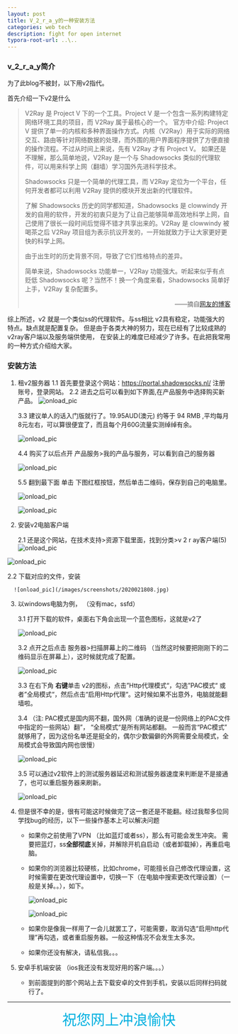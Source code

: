 ```yaml
---
layout: post
title: V_2_r_a_y的一种安装方法
categories: web tech
description: fight for open internet
typora-root-url: ..\..
---
```




### v_2_r_a_y简介

为了此blog不被封，以下用v2指代。 

首先介绍一下v2是什么

>V2Ray 是 Project V 下的一个工具。Project V 是一个包含一系列构建特定网络环境工具的项目，而 V2Ray 属于最核心的一个。 官方中介绍: Project V 提供了单一的内核和多种界面操作方式。内核（V2Ray）用于实际的网络交互、路由等针对网络数据的处理，而外围的用户界面程序提供了方便直接的操作流程。不过从时间上来说，先有 V2Ray 才有 Project V。 如果还是不理解，那么简单地说，V2Ray 是一个与 Shadowsocks 类似的代理软件，可以用来科学上网（翻墙）学习国外先进科学技术。
>
>Shadowsocks 只是一个简单的代理工具，而 V2Ray 定位为一个平台，任何开发者都可以利用 V2Ray 提供的模块开发出新的代理软件。
>
>了解 Shadowsocks 历史的同学都知道，Shadowsocks 是 clowwindy 开发的自用的软件，开发的初衷只是为了让自己能够简单高效地科学上网，自己使用了很长一段时间后觉得不错才共享出来的。V2Ray 是 clowwindy 被喝茶之后 V2Ray 项目组为表示抗议开发的，一开始就致力于让大家更好更快的科学上网。
>
>由于出生时的历史背景不同，导致了它们性格特点的差异。
>
>简单来说，Shadowsocks 功能单一，V2Ray 功能强大。听起来似乎有点贬低 Shadowsocks 呢？当然不！换一个角度来看，Shadowsocks 简单好上手，V2Ray 复杂配置多。
>
><ul align="right">
>——摘自<a href="https://toutyrater.github.io/">网友的博客</a>
></ul>



综上所述，v2 就是一个类似ss的代理软件。与ss相比 v2具有稳定，功能强大的特点。缺点就是配置复杂。 但是由于各类大神的努力，现在已经有了比较成熟的v2ray客户端以及服务端供使用， 在安装上的难度已经减少了许多。在此把我常用的一种方式介绍给大家。



### 安装方法

1. 租v2服务器
   1.1  首先要登录这个网站：https://portal.shadowsocks.nl/ 注册账号，登录网站。
   2.2  进去之后可以看到如下界面,在产品服务中选择购买新产品。
   ![onload_pic](/images/screenshots/2020021801.png)
   
   3.3  建议单人的话入门版就行了。19.95AUD(澳元) 约等于  94 RMB ,平均每月8元左右，可以算很便宜了，而且每个月60G流量实测绰绰有余。

   ![onload_pic](/images/screenshots/2020021802.png)

   4.4  购买了以后点开  产品服务>我的产品与服务，可以看到自己的服务器

   ![onload_pic](/images/screenshots/2020021803.png)

   5.5  翻到最下面 单击 下图红框按钮，然后单击二维码，保存到自己的电脑里。

   ![onload_pic](/images/screenshots/2020021804.png)

   ![onload_pic](/images/screenshots/2020021805.png)

2. 安装v2电脑客户端
    
    
   
    2.1     还是这个网站，在技术支持>资源下载里面，找到分类>v 2 r ay客户端(5)
     ![onload_pic](/images/screenshots/2020021806.png)
    
  ![onload_pic](/images/screenshots/2020021807.png)
    
2.2 下载对应的文件，安装
    
      ![onload_pic](/images/screenshots/2020021808.jpg)
    
3. 以windows电脑为例， （没有mac，ssfd）

   3.1     打开下载的软件，桌面右下角会出现一个蓝色图标，这就是v2了

   ![onload_pic](/images/screenshots/2020021809.jpg)

   3.2      点开之后点击 服务器>扫描屏幕上的二维码 （当然这时候要把刚刚下的二维码显示在屏幕上），这时候就完成了配置。

   ![onload_pic](/images/screenshots/2020021810.png)

   3.3      在右下角 **右键**单击  v2的图标，点击”Http代理模式“，勾选”PAC模式“ 或者”全局模式“，然后点击“启用Http代理“。这时候如果不出意外，电脑就能翻墙啦。 

   3.4    （注: PAC模式是国内网不翻，国外网（准确的说是一份网络上的PAC文件中指定的一些网站）翻”， “全局模式“是所有网站都翻。 一般而言“PAC模式” 就够用了，因为这份名单还是挺全的，偶尔少数偏僻的外网需要全局模式，全局模式会导致国内网也很慢）

   ![onload_pic](/images/screenshots/2020021811.png)

   3.5      可以通过v2软件上的测试服务器延迟和测试服务器速度来判断是不是接通了，也可以重启服务器来刷新。

   ![onload_pic](/images/screenshots/2020021812.png)

4. 但是很不幸的是，很有可能这时候做完了这一套还是不能翻。经过我帮多位同学找bug的经历，以下一些操作基本上可以解决问题

   - 如果你之前使用了VPN （比如蓝灯或者ss），那么有可能会发生冲突。 需要把蓝灯，ss**全部彻底**关掉，并解除开机自启动（或者卸载掉），再重启电脑。

   - 如果你的浏览器比较硬核，比如chrome，可能擅长自己修改代理设置，这时候需要在更改代理设置中，切换一下（在电脑中搜索更改代理设置）（一般是关掉。。），如下。

     ![onload_pic](/images/screenshots/2020021813.png)

     ![onload_pic](/images/screenshots/2020021814.png)

   - 如果你是像我一样用了一会儿就罢工了，可能需要，取消勾选“启用http代理”再勾选，或者重启服务器。一般这种情况不会发生太多次。

   - 如果你还没有解决，请私信我。。。

5. 安卓手机端安装 （ios我还没有发现好用的客户端。。。）

   - 到前面提到的那个网站上去下载安卓的文件到手机，安装以后同样扫码就行了。



____

<p align="center">
<font size="6" color="sky-blue">
祝您网上冲浪愉快
</font>
</p>



